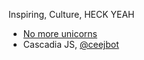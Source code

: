 Inspiring, Culture, HECK YEAH

- [No more unicorns](https://www.youtube.com/watch?v=qYjsDilCM0I&index=13&list=UUIP244iNzbn4iEkDOgczvcQ) 
 - Cascadia JS, [@ceejbot](https://github.com/ceejbot)

